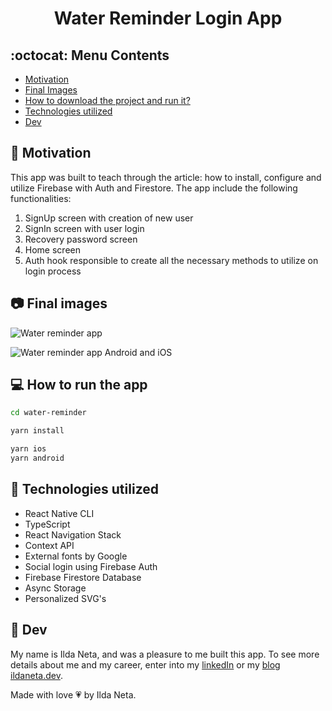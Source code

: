 # <h1 align="center">Water Reminder Login App</h1>

## :octocat: Menu Contents

- [Motivation](#pushpin-motivation)
- [Final Images](#camera-final-images)
- [How to download the project and run it?](#computer-how-to-run-the-app)
- [Technologies utilized](#wrench-technologies-utilized)
- [Dev](#pencil-dev)

## :pushpin: Motivation

This app was built to teach through the article: how to install, configure and utilize Firebase with Auth and Firestore. The app include the following functionalities:

1. SignUp screen with creation of new user 
2. SignIn screen with user login 
3. Recovery password screen
4. Home screen 
5. Auth hook responsible to create all the necessary methods to utilize on login process

## :camera: Final images

![Water reminder app](https://user-images.githubusercontent.com/21963291/183879279-ec0d202a-8a8a-4b9c-9a8a-f90171ec955f.png)

![Water reminder app Android and iOS](https://user-images.githubusercontent.com/21963291/183882675-7c44639e-afa2-4bd7-a367-bf64a0de9f85.png)


## :computer: How to run the app

```bash
cd water-reminder

yarn install

yarn ios
yarn android
```

## :wrench: Technologies utilized

- React Native CLI
- TypeScript
- React Navigation Stack
- Context API
- External fonts by Google
- Social login using Firebase Auth
- Firebase Firestore Database
- Async Storage
- Personalized SVG's

## :pencil: Dev

My name is Ilda Neta, and was a pleasure to me built this app.
To see more details about me and my career, enter into my [linkedIn](https://www.linkedin.com/in/ildaneta/) or my [blog ildaneta.dev](https://ildaneta.dev).

Made with love :heartpulse: by Ilda Neta.



